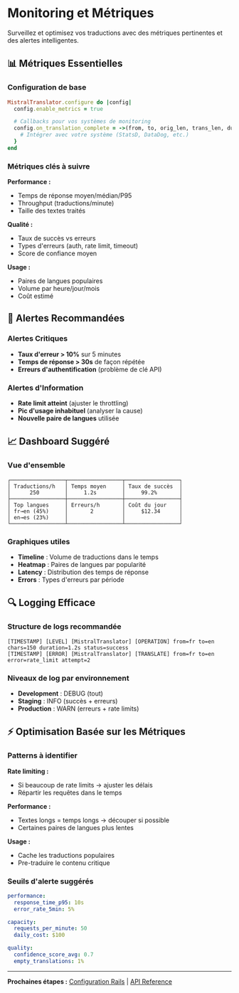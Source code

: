 # Monitoring et Métriques

Surveillez et optimisez vos traductions avec des métriques pertinentes et des alertes intelligentes.

## 📊 Métriques Essentielles

### Configuration de base

```ruby
MistralTranslator.configure do |config|
  config.enable_metrics = true

  # Callbacks pour vos systèmes de monitoring
  config.on_translation_complete = ->(from, to, orig_len, trans_len, duration) {
    # Intégrer avec votre système (StatsD, DataDog, etc.)
  }
end
```

### Métriques clés à suivre

**Performance :**

- Temps de réponse moyen/médian/P95
- Throughput (traductions/minute)
- Taille des textes traités

**Qualité :**

- Taux de succès vs erreurs
- Types d'erreurs (auth, rate limit, timeout)
- Score de confiance moyen

**Usage :**

- Paires de langues populaires
- Volume par heure/jour/mois
- Coût estimé

## 🚨 Alertes Recommandées

### Alertes Critiques

- **Taux d'erreur > 10%** sur 5 minutes
- **Temps de réponse > 30s** de façon répétée
- **Erreurs d'authentification** (problème de clé API)

### Alertes d'Information

- **Rate limit atteint** (ajuster le throttling)
- **Pic d'usage inhabituel** (analyser la cause)
- **Nouvelle paire de langues** utilisée

## 📈 Dashboard Suggéré

### Vue d'ensemble

```
┌─────────────────┬─────────────────┬─────────────────┐
│ Traductions/h   │ Temps moyen     │ Taux de succès  │
│      250        │     1.2s        │     99.2%       │
├─────────────────┼─────────────────┼─────────────────┤
│ Top langues     │ Erreurs/h       │ Coût du jour    │
│ fr→en (45%)     │       2         │     $12.34      │
│ en→es (23%)     │                 │                 │
└─────────────────┴─────────────────┴─────────────────┘
```

### Graphiques utiles

- **Timeline** : Volume de traductions dans le temps
- **Heatmap** : Paires de langues par popularité
- **Latency** : Distribution des temps de réponse
- **Errors** : Types d'erreurs par période

## 🔍 Logging Efficace

### Structure de logs recommandée

```
[TIMESTAMP] [LEVEL] [MistralTranslator] [OPERATION] from=fr to=en chars=150 duration=1.2s status=success
[TIMESTAMP] [ERROR] [MistralTranslator] [TRANSLATE] from=fr to=en error=rate_limit attempt=2
```

### Niveaux de log par environnement

- **Development** : DEBUG (tout)
- **Staging** : INFO (succès + erreurs)
- **Production** : WARN (erreurs + rate limits)

## ⚡ Optimisation Basée sur les Métriques

### Patterns à identifier

**Rate limiting :**

- Si beaucoup de rate limits → ajuster les délais
- Répartir les requêtes dans le temps

**Performance :**

- Textes longs = temps longs → découper si possible
- Certaines paires de langues plus lentes

**Usage :**

- Cache les traductions populaires
- Pre-traduire le contenu critique

### Seuils d'alerte suggérés

```yaml
performance:
  response_time_p95: 10s
  error_rate_5min: 5%

capacity:
  requests_per_minute: 50
  daily_cost: $100

quality:
  confidence_score_avg: 0.7
  empty_translations: 1%
```

---

**Prochaines étapes :** [Configuration Rails](../rails-integration/setup.md) | [API Reference](../api-reference/configuration.md)

